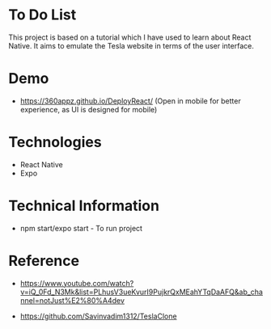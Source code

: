 # To Do List

This project is based on a tutorial which I have used to learn about React Native. It aims to emulate the Tesla website in terms of the user interface.

# Demo

 * https://360appz.github.io/DeployReact/ <nbsp>
 (Open in mobile for better experience, as UI is designed for mobile)

# Technologies
* React Native
* Expo


# Technical Information
* npm start/expo start - To run project

# Reference
* https://www.youtube.com/watch?v=iQ_0Fd_N3Mk&list=PLhusV3ueKvurI9PujkrQxMEahYTqDaAFQ&ab_channel=notJust%E2%80%A4dev <nbsp>

* https://github.com/Savinvadim1312/TeslaClone
